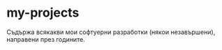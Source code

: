 # my-projects
Съдържа всякакви мои софтуерни разработки (някои незавършени), направени през годините.
